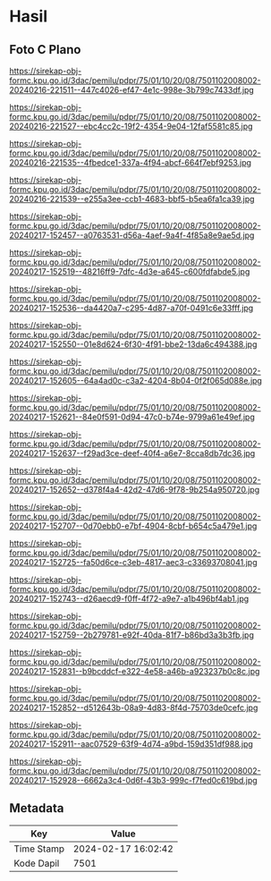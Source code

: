 # Hasil

## Foto C Plano

https://sirekap-obj-formc.kpu.go.id/3dac/pemilu/pdpr/75/01/10/20/08/7501102008002-20240216-221511--447c4026-ef47-4e1c-998e-3b799c7433df.jpg

https://sirekap-obj-formc.kpu.go.id/3dac/pemilu/pdpr/75/01/10/20/08/7501102008002-20240216-221527--ebc4cc2c-19f2-4354-9e04-12faf5581c85.jpg

https://sirekap-obj-formc.kpu.go.id/3dac/pemilu/pdpr/75/01/10/20/08/7501102008002-20240216-221535--4fbedce1-337a-4f94-abcf-664f7ebf9253.jpg

https://sirekap-obj-formc.kpu.go.id/3dac/pemilu/pdpr/75/01/10/20/08/7501102008002-20240216-221539--e255a3ee-ccb1-4683-bbf5-b5ea6fa1ca39.jpg

https://sirekap-obj-formc.kpu.go.id/3dac/pemilu/pdpr/75/01/10/20/08/7501102008002-20240217-152457--a0763531-d56a-4aef-9a4f-4f85a8e9ae5d.jpg

https://sirekap-obj-formc.kpu.go.id/3dac/pemilu/pdpr/75/01/10/20/08/7501102008002-20240217-152519--48216ff9-7dfc-4d3e-a645-c600fdfabde5.jpg

https://sirekap-obj-formc.kpu.go.id/3dac/pemilu/pdpr/75/01/10/20/08/7501102008002-20240217-152536--da4420a7-c295-4d87-a70f-0491c6e33fff.jpg

https://sirekap-obj-formc.kpu.go.id/3dac/pemilu/pdpr/75/01/10/20/08/7501102008002-20240217-152550--01e8d624-6f30-4f91-bbe2-13da6c494388.jpg

https://sirekap-obj-formc.kpu.go.id/3dac/pemilu/pdpr/75/01/10/20/08/7501102008002-20240217-152605--64a4ad0c-c3a2-4204-8b04-0f2f065d088e.jpg

https://sirekap-obj-formc.kpu.go.id/3dac/pemilu/pdpr/75/01/10/20/08/7501102008002-20240217-152621--84e0f591-0d94-47c0-b74e-9799a61e49ef.jpg

https://sirekap-obj-formc.kpu.go.id/3dac/pemilu/pdpr/75/01/10/20/08/7501102008002-20240217-152637--f29ad3ce-deef-40f4-a6e7-8cca8db7dc36.jpg

https://sirekap-obj-formc.kpu.go.id/3dac/pemilu/pdpr/75/01/10/20/08/7501102008002-20240217-152652--d378f4a4-42d2-47d6-9f78-9b254a950720.jpg

https://sirekap-obj-formc.kpu.go.id/3dac/pemilu/pdpr/75/01/10/20/08/7501102008002-20240217-152707--0d70ebb0-e7bf-4904-8cbf-b654c5a479e1.jpg

https://sirekap-obj-formc.kpu.go.id/3dac/pemilu/pdpr/75/01/10/20/08/7501102008002-20240217-152725--fa50d6ce-c3eb-4817-aec3-c33693708041.jpg

https://sirekap-obj-formc.kpu.go.id/3dac/pemilu/pdpr/75/01/10/20/08/7501102008002-20240217-152743--d26aecd9-f0ff-4f72-a9e7-a1b496bf4ab1.jpg

https://sirekap-obj-formc.kpu.go.id/3dac/pemilu/pdpr/75/01/10/20/08/7501102008002-20240217-152759--2b279781-e92f-40da-81f7-b86bd3a3b3fb.jpg

https://sirekap-obj-formc.kpu.go.id/3dac/pemilu/pdpr/75/01/10/20/08/7501102008002-20240217-152831--b9bcddcf-e322-4e58-a46b-a923237b0c8c.jpg

https://sirekap-obj-formc.kpu.go.id/3dac/pemilu/pdpr/75/01/10/20/08/7501102008002-20240217-152852--d512643b-08a9-4d83-8f4d-75703de0cefc.jpg

https://sirekap-obj-formc.kpu.go.id/3dac/pemilu/pdpr/75/01/10/20/08/7501102008002-20240217-152911--aac07529-63f9-4d74-a9bd-159d351df988.jpg

https://sirekap-obj-formc.kpu.go.id/3dac/pemilu/pdpr/75/01/10/20/08/7501102008002-20240217-152928--6662a3c4-0d6f-43b3-999c-f7fed0c619bd.jpg


## Metadata

| Key        | Value               |
| ---------- | ------------------- |
| Time Stamp | 2024-02-17 16:02:42 |
| Kode Dapil | 7501                |



